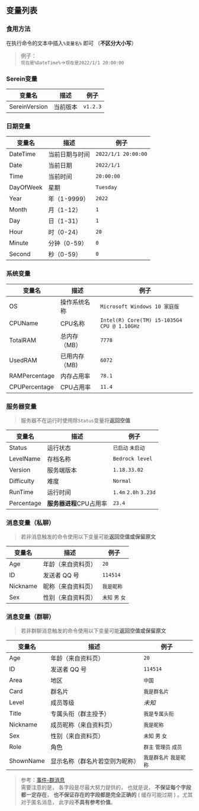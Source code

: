 ## 变量列表
### 食用方法
在执行命令的文本中插入`%变量名%` 即可 （**不区分大小写**）
>例子：  
`现在是%DateTime%`→`现在是2022/1/1 20:00:00`

### Serein变量

| 变量名 | 描述 | 例子 |  
| --- | --- | --- |
| SereinVersion | 当前版本 | `v1.2.3` | 

### 日期变量

| 变量名 | 描述 | 例子 |  
| --- | --- | --- |
| DateTime | 当前日期与时间 | `2022/1/1 20:00:00` | 
| Date | 当前日期 | `2022/1/1` | 
| Time | 当前时间 | `20:00:00` | 
| DayOfWeek | 星期 | `Tuesday` | 
| Year | 年（1-9999） | `2022` | 
| Month | 月（1-12） | `1` | 
| Day | 日（1-31） | `1` | 
| Hour | 时（0-24） | `20` | 
| Minute | 分钟（0-59） | `0` | 
| Second | 秒（0-59） | `0` | 

### 系统变量

| 变量名 | 描述 | 例子 |  
| --- | --- | --- |
| OS | 操作系统名称 | `Microsoft Windows 10 家庭版` |  
| CPUName | CPU名称 | `Intel(R) Core(TM) i5-1035G4 CPU @ 1.10GHz` |  
| TotalRAM | 总内存（MB） | `7778` |  
| UsedRAM | 已用内存（MB) | `6072` |  
| RAMPercentage | 内存占用率 | `78.1` |  
| CPUPercentage | CPU占用率 | `11.4` | 


### 服务器变量
> 服务器不在运行时使用除`Status`变量将**返回空值**   

| 变量名 | 描述 | 例子 |  
| --- | --- | --- |
| Status | 运行状态 | `已启动` `未启动` |
| LevelName | 存档名称 | `Bedrock level` |
| Version | 服务端版本 | `1.18.33.02` |
| Difficulty | 难度 | `Normal` |
| RunTime | 运行时间 | `1.4m` `2.0h` `3.23d` |
| Percentage | **服务器进程**CPU占用率 | `23.4` |  


### 消息变量（私聊）
> 若非消息触发的命令使用以下变量可能**返回空值或保留原文**   

| 变量名 | 描述 | 例子 |  
| --- | --- | --- |
| Age | 年龄（来自资料页） | `20`   |
| ID | 发送者 QQ 号 | `114514`   |
| Nickname | 昵称（来自资料页） | `我是昵称`   |
| Sex | 性别（来自资料页） | `未知` `男` `女`   |

### 消息变量（群聊）
>若非群聊消息触发的命令使用以下变量可能**返回空值或保留原文**    

| 变量名 | 描述 | 例子 |  
| --- | --- | --- |
| Age | 年龄（来自资料页） | `20`   |
| ID | 发送者 QQ 号 | `114514`   |
| Area | 地区 | `中国`   |
| Card | 群名片 | `我是群名片`   |
| Level | 成员等级 | _未知_   |
| Title | 专属头衔（群主授予） | `我是专属头衔`   |
| Nickname | 成员昵称（来自资料页） | `我是昵称`   |
| Sex | 性别（来自资料页） | `未知` `男` `女`   |
| Role | 角色 | `群主` `管理员` `成员`   |
| ShownName | 显示名称（群名片若空则为昵称） | `我是群名片` `我是昵称`   |


  
>参考：[事件-群消息](https://docs.go-cqhttp.org/event/#%E7%BE%A4%E6%B6%88%E6%81%AF)    
需要注意的是， 各字段是尽最大努力提供的， 也就是说， **不保证每个字段都一定存在**， **也不保证存在的字段都是完全正确的** ( 缓存可能过期 ) 。尤其对于匿名消息， 此字段**不具有参考价值**。